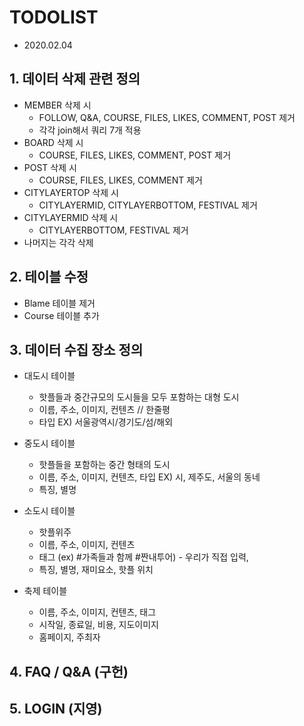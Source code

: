 
# TODOLIST 

- 2020.02.04


## 1. 데이터 삭제 관련 정의
 - MEMBER 삭제 시   
   - FOLLOW, Q&A, COURSE, FILES, LIKES, COMMENT, POST 제거  
   - 각각 join해서 쿼리 7개 적용
 - BOARD 삭제 시
   - COURSE, FILES, LIKES, COMMENT, POST 제거
 - POST 삭제 시
   - COURSE, FILES, LIKES, COMMENT 제거
 - CITYLAYERTOP 삭제 시
   - CITYLAYERMID, CITYLAYERBOTTOM, FESTIVAL 제거
 - CITYLAYERMID 삭제 시
   - CITYLAYERBOTTOM, FESTIVAL 제거
- 나머지는 각각 삭제

## 2. 테이블 수정
 - Blame 테이블 제거
 - Course 테이블 추가

## 3. 데이터 수집 장소 정의 
 - 대도시 테이블
   - 핫플들과 중간규모의 도시들을 모두 포함하는 대형 도시
   - 이름, 주소, 이미지, 컨텐츠 // 한줄평
   - 타입 EX) 서울광역시/경기도/섬/해외

 - 중도시 테이블
   - 핫플들을 포함하는 중간 형태의 도시
   - 이름, 주소, 이미지, 컨텐츠, 타입 EX) 시, 제주도, 서울의 동네 
   - 특징, 별명

 - 소도시 테이블
   - 핫플위주
   - 이름, 주소, 이미지, 컨텐츠
   - 태그 (ex) #가족들과 함께 #짠내투어) - 우리가 직접 입력, 
   - 특징, 별명, 재미요소, 핫플 위치

 - 축제 테이블
   - 이름, 주소, 이미지, 컨텐츠, 태그
   - 시작일, 종료일, 비용, 지도이미지
   - 홈페이지, 주최자

## 4. FAQ / Q&A (구헌)


## 5. LOGIN (지영)